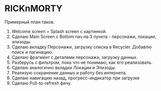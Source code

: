 # RICKnMORTY
Примерный план таков.
1. Welcome screen = Splash screen с картинкой.		
2. Сделаю Main Screen с Bottom nav на 3 пункта - персонажи, локации, эпизоды.		
3. Сделаю вкладку Персонажи, загрузку списка в Recycler. Добавлю поиск и пагинацию.		
4. Сделаю фрагмент с деталями персонажа, загрузку данных.		
5. Разберусь с фильтром, пока что не понимаю, как его реализовать.		
6. Сделаю аналогично вкладки Локации и Эпизоды.		
7. Реализую сохранение данных и работу без интернета.		
8. Сделаю навигацию назад, прогресс-индикатор при загрузке		
9. Сделаю Pull-to-refresh фичу.		
